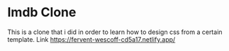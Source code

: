 # Imdb Clone
This is a clone that i did in order to learn how to design css from a certain template.
Link https://fervent-wescoff-cd5a17.netlify.app/

